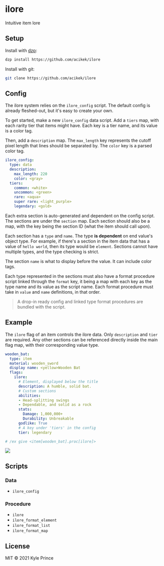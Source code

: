 # ilore

Intuitive item lore

## Setup

Install with [dzp](https://github.com/acikek/dzp):
```sh
dzp install https://github.com/acikek/ilore
```

Install with git:
```sh
git clone https://github.com/acikek/ilore
```

## Config

The ilore system relies on the `ilore_config` script. The default config is already fleshed-out, but it's easy to create your own.

To get started, make a new `ilore_config` data script. Add a `tiers` map, with each rarity tier that items might have. Each key is a tier name, and its value is a color tag.

Then, add a `description` map. The `max_length` key represents the cutoff pixel length that lines should be separated by. The `color` key is a parsed color tag.

```yml
ilore_config:
  type: data
  description:
    max_length: 220
    color: <gray>
  tiers:
    common: <white>
    uncommon: <green>
    rare: <aqua>
    super rare: <light_purple>
    legendary: <gold>
```

Each extra section is auto-generated and dependent on the config script. The sections are under the `section` map. Each section should also be a map, with the key being the section ID (what the item should call upon).

Each section has a `type` and `name`. The type **is dependent** on end value's object type. For example, if there's a section in the item data that has a value of `hello world`, then its type would be `element`. Sections cannot have multiple types, and the type checking is strict.

The section `name` is what to display before the value. It can include color tags.

Each type represented in the sections must also have a format procedure script linked through the `format` key, it being a map with each key as the type name and its value as the script name. Each format procedure must take in `value` and `name` definitions, in that order.

> A drop-in ready config and linked type format procedures are bundled with the script.

## Example

The `ilore` flag of an item controls the ilore data. Only `description` and `tier` are required. Any other sections can be referenced directly inside the main flag map, with their corresponding value type.

```yml
wooden_bat:
  type: item
  material: wooden_sword
  display name: <yellow>Wooden Bat
  flags:
    ilore:
      # Element, displayed below the title
      description: A humble, solid bat.
      # Custom sections
      abilities:
      - Head-splitting swings
      - Dependable, and solid as a rock
      stats:
        Damage: 1,000,000+
        Durability: Unbreakable
      godlike: True
      # A key under 'tiers' in the config
      tier: legendary

# /ex give <item[wooden_bat].proc[ilore]>
```

![](https://media.discordapp.net/attachments/695402715534196787/853406409747202058/wooden_bat.png)

## Scripts

### Data
- `ilore_config`

### Procedure
- `ilore`
- `ilore_format_element`
- `ilore_format_list`
- `ilore_format_map`

## License

MIT © 2021 Kyle Prince